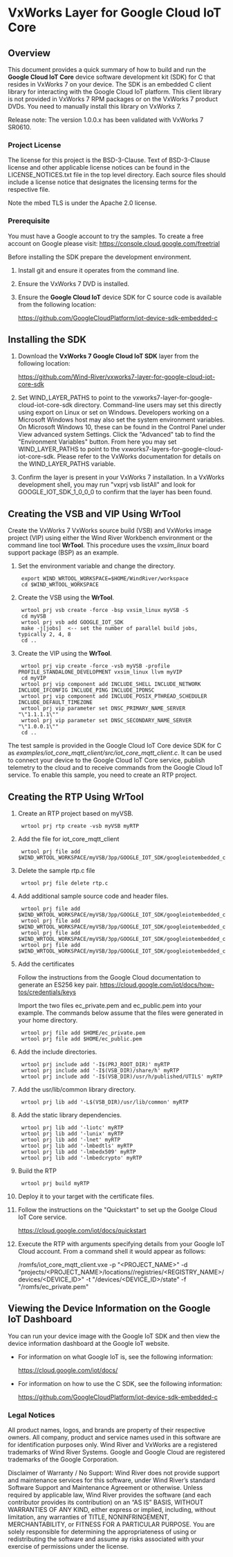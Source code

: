 # VxWorks Layer for Google Cloud IoT Core

## Overview

This document provides a quick summary of how to build and run the **Google Cloud IoT Core** device software development kit (SDK) for C that resides in VxWorks 7 on your device. The SDK is an embedded C client library for interacting with the Google Cloud IoT platform. This client library is not provided in VxWorks 7 RPM packages or on the VxWorks 7 product DVDs. You need to manually install this library on VxWorks 7.

Release note:
    The version 1.0.0.x has been validated with VxWorks 7 SR0610.

### Project License

The license for this project is the BSD-3-Clause. Text of BSD-3-Clause license and other applicable license notices can be found in the LICENSE_NOTICES.txt file in the top level directory. Each source files should include a license notice that designates the licensing terms for the respective file.

Note the mbed TLS is under the Apache 2.0 license.

### Prerequisite

You must have a Google account to try the samples.  To create a free account on Google please visit: https://console.cloud.google.com/freetrial

Before installing the SDK prepare the development environment.
1. Install git and ensure it operates from the command line.
2. Ensure the VxWorks 7 DVD is installed.
3. Ensure the **Google Cloud IoT** device SDK for C source code is available from the following location:

   https://github.com/GoogleCloudPlatform/iot-device-sdk-embedded-c

## Installing the SDK

1. Download the **VxWorks 7 Google Cloud IoT SDK** layer from the following location:

   https://github.com/Wind-River/vxworks7-layer-for-google-cloud-iot-core-sdk

2. Set WIND_LAYER_PATHS to point to the vxworks7-layer-for-google-cloud-iot-core-sdk directory. Command-line users may set this directly using export on Linux or set on Windows. Developers working on a Microsoft Windows host may also set the system environment variables. On Microsoft Windows 10, these can be found in the Control Panel under View advanced system Settings. Click the "Advanced" tab to find the "Environment Variables" button. From here you may set WIND_LAYER_PATHS to point to the vxworks7-layers-for-google-cloud-iot-core-sdk. Please refer to the VxWorks documentation for details on the WIND_LAYER_PATHS variable.
2. Confirm the layer is present in your VxWorks 7 installation. In a VxWorks development shell, you may run "vxprj vsb listAll" and look for GOOGLE_IOT_SDK_1_0_0_0 to confirm that the layer has been found.

## Creating the VSB and VIP Using WrTool

Create the VxWorks 7 VxWorks source build (VSB) and VxWorks image project (VIP) using either the Wind River Workbench environment or the command line tool **WrTool**. This procedure uses the *vxsim_linux* board support package (BSP) as an example.

1. Set the environment variable and change the directory.

        export WIND_WRTOOL_WORKSPACE=$HOME/WindRiver/workspace
        cd $WIND_WRTOOL_WORKSPACE

2. Create the VSB using the **WrTool**.

        wrtool prj vsb create -force -bsp vxsim_linux myVSB -S
        cd myVSB
        wrtool prj vsb add GOOGLE_IOT_SDK
        make -j[jobs]  <-- set the number of parallel build jobs, typically 2, 4, 8
        cd ..

3. Create the VIP using the **WrTool**.

        wrtool prj vip create -force -vsb myVSB -profile PROFILE_STANDALONE_DEVELOPMENT vxsim_linux llvm myVIP
        cd myVIP
        wrtool prj vip component add INCLUDE_SHELL INCLUDE_NETWORK INCLUDE_IFCONFIG INCLUDE_PING INCLUDE_IPDNSC
        wrtool prj vip component add INCLUDE_POSIX_PTHREAD_SCHEDULER  INCLUDE_DEFAULT_TIMEZONE
        wrtool prj vip parameter set DNSC_PRIMARY_NAME_SERVER   "\"1.1.1.1\""
        wrtool prj vip parameter set DNSC_SECONDARY_NAME_SERVER "\"1.0.0.1\""
        cd ..

The test sample is provided in the Google Cloud IoT Core device SDK for C as *examples/iot_core_mqtt_client/src/iot_core_mqtt_client.c*. It can be used to connect your device to the Google Cloud IoT Core service, publish telemetry to the cloud and to receive commands from the Google Cloud IoT service. To enable this sample, you need to create an RTP project.

## Creating the RTP Using WrTool

1. Create an RTP project based on myVSB.

        wrtool prj rtp create -vsb myVSB myRTP

2. Add the file for iot_core_mqtt_client

        wrtool prj file add $WIND_WRTOOL_WORKSPACE/myVSB/3pp/GOOGLE_IOT_SDK/googleiotembedded_c/examples/iot_core_mqtt_client/src/iot_core_mqtt_client.c

3. Delete the sample rtp.c file

        wrtool prj file delete rtp.c

4. Add additional sample source code and header files.

        wrtool prj file add $WIND_WRTOOL_WORKSPACE/myVSB/3pp/GOOGLE_IOT_SDK/googleiotembedded_c/examples/common/src/commandline.h
        wrtool prj file add $WIND_WRTOOL_WORKSPACE/myVSB/3pp/GOOGLE_IOT_SDK/googleiotembedded_c/examples/common/src/commandline.c
        wrtool prj file add $WIND_WRTOOL_WORKSPACE/myVSB/3pp/GOOGLE_IOT_SDK/googleiotembedded_c/examples/common/src/example_utils.h
        wrtool prj file add $WIND_WRTOOL_WORKSPACE/myVSB/3pp/GOOGLE_IOT_SDK/googleiotembedded_c/examples/common/src/example_utils.c

5. Add the certificates

	Follow the instructions from the Google Cloud documentation to generate an ES256 key pair. https://cloud.google.com/iot/docs/how-tos/credentials/keys

	Import the two files ec_private.pem and ec_public.pem into your example. The commands below assume that the files were generated in your home directory.

        wrtool prj file add $HOME/ec_private.pem
        wrtool prj file add $HOME/ec_public.pem

6. Add the include directories.

        wrtool prj include add '-I$(PRJ_ROOT_DIR)' myRTP
        wrtool prj include add '-I$(VSB_DIR)/share/h' myRTP
        wrtool prj include add '-I$(VSB_DIR)/usr/h/published/UTILS' myRTP

5. Add the usr/lib/common library directory.

        wrtool prj lib add '-L$(VSB_DIR)/usr/lib/common' myRTP

6. Add the static library dependencies.

        wrtool prj lib add '-liotc' myRTP
        wrtool prj lib add '-lunix' myRTP
        wrtool prj lib add '-lnet' myRTP
        wrtool prj lib add '-lmbedtls' myRTP
        wrtool prj lib add '-lmbedx509' myRTP
        wrtool prj lib add '-lmbedcrypto' myRTP

7. Build the RTP

        wrtool prj build myRTP

8. Deploy it to your target with the certificate files.

9. Follow the instructions on the "Quickstart" to set up the Goolge Cloud IoT Core service.

    https://cloud.google.com/iot/docs/quickstart

10. Execute the RTP with arguments specifying details from your Google IoT Cloud account. From a command shell it would appear as follows:

    /romfs/iot_core_mqtt_client.vxe -p "<PROJECT_NAME>" -d "projects/<PROJECT_NAME>/locations/<REGION>/registries/<REGISTRY_NAME>/devices/<DEVICE_ID>" -t "/devices/<DEVICE_ID>/state" -f "/romfs/ec_private.pem"

## Viewing the Device Information on the Google IoT Dashboard

You can run your device image with the Google IoT SDK and then view the device
information dashboard at the Google IoT website.

* For information on what Google IoT is, see the following information:

  https://cloud.google.com/iot/docs/

* For information on how to use the C SDK, see the following information:

  https://github.com/GoogleCloudPlatform/iot-device-sdk-embedded-c

### Legal Notices

All product names, logos, and brands are property of their respective owners. All company, product and service names used in this software are for identification purposes only. Wind River and VxWorks are a registered trademarks of Wind River Systems. Google and Google Cloud  are registered trademarks of the Google Corporation.

Disclaimer of Warranty / No Support: Wind River does not provide support and maintenance services for this software, under Wind River’s standard Software Support and Maintenance Agreement or otherwise. Unless required by applicable law, Wind River provides the software (and each contributor provides its contribution) on an “AS IS” BASIS, WITHOUT WARRANTIES OF ANY KIND, either express or implied, including, without limitation, any warranties of TITLE, NONINFRINGEMENT, MERCHANTABILITY, or FITNESS FOR A PARTICULAR PURPOSE. You are solely responsible for determining the appropriateness of using or redistributing the software and assume ay risks associated with your exercise of permissions under the license.
